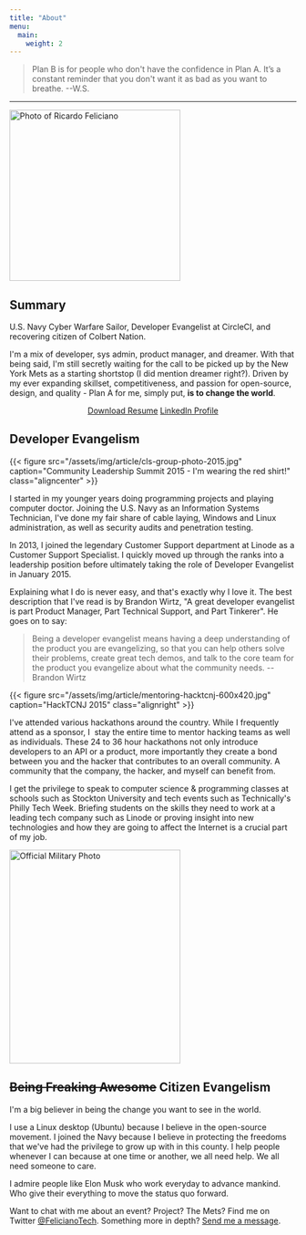 ```yaml
---
title: "About"
menu:
  main:
    weight: 2
---
```


> Plan B is for people who don't have the confidence in Plan A. It’s a constant reminder that you don't want it as bad as you want to breathe. --W.S.

* * *

<img class="alignleft wp-image-360" src="/assets/img/article/10835196_693677857414115_3574281855233265095_o-600x600.jpg" alt="Photo of Ricardo Feliciano" width="300" height="300" />

## Summary

U.S. Navy Cyber Warfare Sailor, Developer Evangelist at CircleCI, and recovering citizen of Colbert Nation.

I'm a mix of developer, sys admin, product manager, and dreamer. With that being said, I'm still secretly waiting for the call to be picked up by the New York Mets as a starting shortstop (I did mention dreamer right?). Driven by my ever expanding skillset, competitiveness, and passion for open-source, design, and quality - Plan A for me, simply put, <strong>is to change the world</strong>.

<p style="text-align: center;"><a class="button button-black" href="/assets/img/article/ricardo-n-feliciano-resume-public.pdf">Download Resume</a> <a class="button button-black" href="https://www.linkedin.com/in/ricardofeliciano" data-proofer-ignore>LinkedIn Profile</a></p>

## Developer Evangelism

{{< figure src="/assets/img/article/cls-group-photo-2015.jpg" caption="Community Leadership Summit 2015 - I'm wearing the red shirt!" class="aligncenter" >}}

I started in my younger years doing programming projects and playing computer doctor. Joining the U.S. Navy as an Information Systems Technician, I've done my fair share of cable laying, Windows and Linux administration, as well as security audits and penetration testing.

In 2013, I joined the legendary Customer Support department at Linode as a Customer Support Specialist. I quickly moved up through the ranks into a leadership position before ultimately taking the role of Developer Evangelist in January 2015.

Explaining what I do is never easy, and that's exactly why I love it. The best description that I've read is by Brandon Wirtz, "A great developer evangelist is part Product Manager, Part Technical Support, and Part Tinkerer". He goes on to say:

> Being a developer evangelist means having a deep understanding of the product you are evangelizing, so that you can help others solve their problems, create great tech demos, and talk to the core team for the product you evangelize about what the community needs. --Brandon Wirtz

<div style="clear:both"></div>

{{< figure src="/assets/img/article/mentoring-hacktcnj-600x420.jpg" caption="HackTCNJ 2015" class="alignright" >}}

I've attended various hackathons around the country. While I frequently attend as a sponsor, I  stay the entire time to mentor hacking teams as well as individuals. These 24 to 36 hour hackathons not only introduce developers to an API or a product, more importantly they create a bond between you and the hacker that contributes to an overall community. A community that the company, the hacker, and myself can benefit from.

I get the privilege to speak to computer science &amp; programming classes at schools such as Stockton University and tech events such as Technically's Philly Tech Week. Briefing students on the skills they need to work at a leading tech company such as Linode or proving insight into new technologies and how they are going to affect the Internet is a crucial part of my job.

<div style="clear:both"></div>

<img class="alignleft wp-image-368" src="/assets/img/article/388959_142530225862217_1467313439_n-480x600.jpg" alt="Official Military Photo" width="300" height="375" />

## <del>Being Freaking Awesome</del> Citizen Evangelism

I'm a big believer in being the change you want to see in the world.

I use a Linux desktop (Ubuntu) because I believe in the open-source movement. I joined the Navy because I believe in protecting the freedoms that we've had the privilege to grow up with in this county. I help people whenever I can because at one time or another, we all need help. We all need someone to care.

I admire people like Elon Musk who work everyday to advance mankind. Who give their everything to move the status quo forward.

Want to chat with me about an event? Project? The Mets? Find me on Twitter <a href="https://twitter.com/FelicianoTech">@FelicianoTech</a>. Something more in depth? [Send me a message][contact-link].



[contact-link]: https://docs.google.com/forms/d/e/1FAIpQLSejIUSnOYaaca2WTXQYDqae54IdnCWg1c-PMXaSgPY6mN94Cw/viewform
